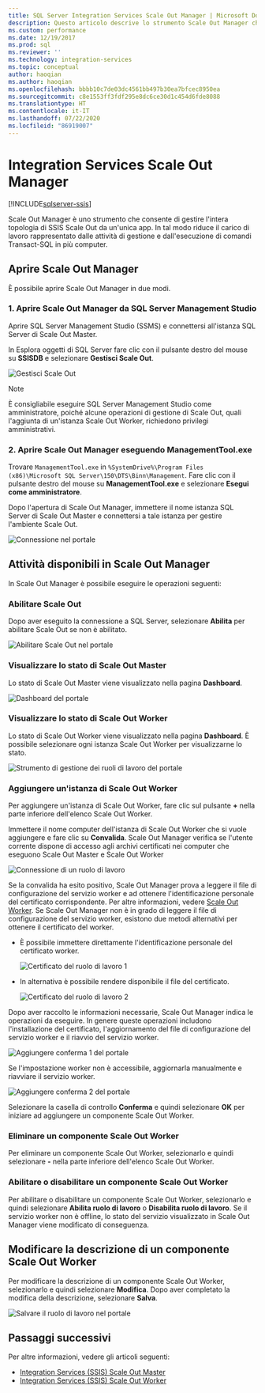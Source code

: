 ```yaml
---
title: SQL Server Integration Services Scale Out Manager | Microsoft Docs
description: Questo articolo descrive lo strumento Scale Out Manager che consente di gestire SSIS Scale Out
ms.custom: performance
ms.date: 12/19/2017
ms.prod: sql
ms.reviewer: ''
ms.technology: integration-services
ms.topic: conceptual
author: haoqian
ms.author: haoqian
ms.openlocfilehash: bbbb10c7de03dc4561bb497b30ea7bfcec8950ea
ms.sourcegitcommit: c8e1553ff3fdf295e8dc6ce30d1c454d6fde8088
ms.translationtype: HT
ms.contentlocale: it-IT
ms.lasthandoff: 07/22/2020
ms.locfileid: "86919007"
---
```

# <a name="integration-services-scale-out-manager"></a>Integration Services Scale Out Manager

[!INCLUDE[sqlserver-ssis](../../includes/applies-to-version/sqlserver-ssis.md)]



Scale Out Manager è uno strumento che consente di gestire l'intera topologia di SSIS Scale Out da un'unica app. In tal modo riduce il carico di lavoro rappresentato dalle attività di gestione e dall'esecuzione di comandi Transact-SQL in più computer.

## <a name="open-scale-out-manager"></a>Aprire Scale Out Manager

È possibile aprire Scale Out Manager in due modi.

### <a name="1-open-scale-out-manager-from-sql-server-management-studio"></a>1. Aprire Scale Out Manager da SQL Server Management Studio
Aprire SQL Server Management Studio (SSMS) e connettersi all'istanza SQL Server di Scale Out Master.

In Esplora oggetti di SQL Server fare clic con il pulsante destro del mouse su **SSISDB** e selezionare **Gestisci Scale Out**.

![Gestisci Scale Out](media/manage-scale-out.PNG)

> [!NOTE]
> È consigliabile eseguire SQL Server Management Studio come amministratore, poiché alcune operazioni di gestione di Scale Out, quali l'aggiunta di un'istanza Scale Out Worker, richiedono privilegi amministrativi.

### <a name="2-open-scale-out-manager-by-running-managementtoolexe"></a>2. Aprire Scale Out Manager eseguendo ManagementTool.exe

Trovare `ManagementTool.exe` in `%SystemDrive%\Program Files (x86)\Microsoft SQL Server\150\DTS\Binn\Management`. Fare clic con il pulsante destro del mouse su **ManagementTool.exe** e selezionare **Esegui come amministratore**. 

Dopo l'apertura di Scale Out Manager, immettere il nome istanza SQL Server di Scale Out Master e connettersi a tale istanza per gestire l'ambiente Scale Out.

![Connessione nel portale](media/portal-connect-new.png)

## <a name="tasks-available-in-scale-out-manager"></a>Attività disponibili in Scale Out Manager
In Scale Out Manager è possibile eseguire le operazioni seguenti:

### <a name="enable-scale-out"></a>Abilitare Scale Out
Dopo aver eseguito la connessione a SQL Server, selezionare **Abilita** per abilitare Scale Out se non è abilitato.

![Abilitare Scale Out nel portale](media/portal-enable-scale-out-new.PNG) 

### <a name="view-scale-out-master-status"></a>Visualizzare lo stato di Scale Out Master
Lo stato di Scale Out Master viene visualizzato nella pagina **Dashboard**.

![Dashboard del portale](media/portal-dashboard-new.PNG)

### <a name="view-scale-out-worker-status"></a>Visualizzare lo stato di Scale Out Worker
Lo stato di Scale Out Worker viene visualizzato nella pagina **Dashboard**. È possibile selezionare ogni istanza Scale Out Worker per visualizzarne lo stato.

![Strumento di gestione dei ruoli di lavoro del portale](media/portal-worker-manager-new.PNG)

### <a name="add-a-scale-out-worker"></a>Aggiungere un'istanza di Scale Out Worker
Per aggiungere un'istanza di Scale Out Worker, fare clic sul pulsante **+** nella parte inferiore dell'elenco Scale Out Worker. 

Immettere il nome computer dell'istanza di Scale Out Worker che si vuole aggiungere e fare clic su **Convalida**. Scale Out Manager verifica se l'utente corrente dispone di accesso agli archivi certificati nei computer che eseguono Scale Out Master e Scale Out Worker

![Connessione di un ruolo di lavoro](media/connect-worker-new.PNG)

Se la convalida ha esito positivo, Scale Out Manager prova a leggere il file di configurazione del servizio worker e ad ottenere l'identificazione personale del certificato corrispondente. Per altre informazioni, vedere [Scale Out Worker](integration-services-ssis-scale-out-worker.md). Se Scale Out Manager non è in grado di leggere il file di configurazione del servizio worker, esistono due metodi alternativi per ottenere il certificato del worker. 

- È possibile immettere direttamente l'identificazione personale del certificato worker.

    ![Certificato del ruolo di lavoro 1](media/portal-cert1-new.PNG)

- In alternativa è possibile rendere disponibile il file del certificato.

    ![Certificato del ruolo di lavoro 2](media/portal-cert2-new.PNG)

Dopo aver raccolto le informazioni necessarie, Scale Out Manager indica le operazioni da eseguire. In genere queste operazioni includono l'installazione del certificato, l'aggiornamento del file di configurazione del servizio worker e il riavvio del servizio worker.

![Aggiungere conferma 1 del portale](media/portal-add-confirm1-new.PNG)

Se l'impostazione worker non è accessibile, aggiornarla manualmente e riavviare il servizio worker.

![Aggiungere conferma 2 del portale](media/portal-add-confirm2-new.PNG)

Selezionare la casella di controllo **Conferma** e quindi selezionare **OK** per iniziare ad aggiungere un componente Scale Out Worker.

### <a name="delete-a-scale-out-worker"></a>Eliminare un componente Scale Out Worker
Per eliminare un componente Scale Out Worker, selezionarlo e quindi selezionare **-** nella parte inferiore dell'elenco Scale Out Worker.

### <a name="enable-or-disable-a-scale-out-worker"></a>Abilitare o disabilitare un componente Scale Out Worker
Per abilitare o disabilitare un componente Scale Out Worker, selezionarlo e quindi selezionare **Abilita ruolo di lavoro** o **Disabilita ruolo di lavoro**. Se il servizio worker non è offline, lo stato del servizio visualizzato in Scale Out Manager viene modificato di conseguenza.

## <a name="edit-a-scale-out-worker-description"></a>Modificare la descrizione di un componente Scale Out Worker
Per modificare la descrizione di un componente Scale Out Worker, selezionarlo e quindi selezionare **Modifica**. Dopo aver completato la modifica della descrizione, selezionare **Salva**.

![Salvare il ruolo di lavoro nel portale](media/portal-save-worker-new.PNG)

## <a name="next-steps"></a>Passaggi successivi
Per altre informazioni, vedere gli articoli seguenti:
-   [Integration Services (SSIS) Scale Out Master](integration-services-ssis-scale-out-master.md)
-   [Integration Services (SSIS) Scale Out Worker](integration-services-ssis-scale-out-worker.md)
